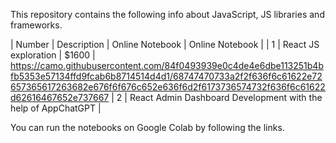 This repository contains the following  info about JavaScript, JS libraries and frameworks.

| Number        | Description            | Online Notebook                      |     Online Notebook | 
|  1            | React JS exploration   | $1600                                | https://camo.githubusercontent.com/84f0493939e0c4de4e6dbe113251b4bfb5353e57134ffd9fcab6b8714514d4d1/68747470733a2f2f636f6c61622e72657365617263682e676f6f676c652e636f6d2f6173736574732f636f6c61622d62616467652e737667
|  2            | React Admin Dashboard Development with the help of AppChatGPT | 

You can run the notebooks on Google Colab by following the links.
